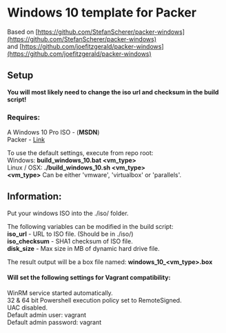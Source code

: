 # Windows 10 template for Packer
Based on [https://github.com/StefanScherer/packer-windows](https://github.com/StefanScherer/packer-windows)  
and [https://github.com/joefitzgerald/packer-windows](https://github.com/joefitzgerald/packer-windows)

## **Setup**
**You will most likely need to change the iso url and checksum in the build script!**

### **Requires:**
A Windows 10 Pro ISO - (**MSDN**)  
Packer - [Link](https://www.packer.io/docs/installation.html)

To use the default settings, execute from repo root:  
Windows: **build_windows_10.bat <vm_type>**  
Linux / OSX: **./build_windows_10.sh <vm_type>**  
**<vm_type>** Can be either 'vmware', 'virtualbox' or 'parallels'.

## **Information:**
Put your windows ISO into the ./iso/ folder.

The following variables can be modified in the build script:  
**iso_url** - URL to ISO file. (Should be in ./iso/)  
**iso_checksum** - SHA1 checksum of ISO file.  
**disk_size** - Max size in MB of dynamic hard drive file.

The result output will be a box file named: **windows_10_<vm_type>.box**

#### Will set the following settings for Vagrant compatibility:
WinRM service started automatically.  
32 & 64 bit Powershell execution policy set to RemoteSigned.  
UAC disabled.  
Default admin user: vagrant  
Default admin password: vagrant